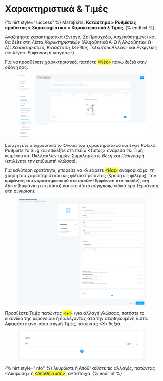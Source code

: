 # Χαρακτηριστικά & Τιμές

{% hint style="success" %}
Μεταβείτε: **Κατάστημα > Ρυθμίσεις προϊόντος > Χαρακτηριστικά > Χαρακτηριστικά & Τιμές**.
{% endhint %}

Αναζητήστε χαρακτηριστικά (Ενεργό, Σε Προσχέδιο, Αρχειοθετημένο) και θα δείτε στη _Λίστα Χαρακτηριστικών_ (Αλφαβητικά Α-Ω ή Αλφαβητικά Ω-Α): _Χαρακτηριστικό, Κατάσταση, IS Filter, Τελευταία Αλλαγή_ και _Ενέργειες_ (επιλέγετε Εμφάνιση ή Διαγραφή).

Για να προσθέσετε χαρακτηριστικό, πατήστε <mark style="color:blue;"><Νέο></mark> πάνω δεξιά στην οθόνη σας.

<figure><img src="../../../.gitbook/assets/ScreenHunter 41.png" alt=""><figcaption></figcaption></figure>



Εισαγάγετε υποχρεωτικά το _Όνομα_ του χαρακτηριστικού και έναν _Κωδικό_. Ρυθμίστε το Slug και επιλέξτε στο πεδίο <Τύπος> ανάμεσα σε: Τιμή κειμένου και Πολλαπλών τιμών. Συμπληρώστε _Θέση_ και _Περιγραφή_ (επιλέγετε την επιθυμητή γλώσσα).

Για καλύτερη ορατότητα, μπορείτε να κλικάρετε <mark style="color:blue;"><Ναι></mark> αναφορικά με: τη χρήση του χαρακτηριστικού ως φίλτρο προϊόντος (Χρήση ως φίλτρο;), την εμφάνιση του χαρακτηριστικού στο _προϊόν_ (Εμφάνιση στο προϊόν), στη _λίστα_ (Εμφάνιση στη λίστα) και στη _λίστα σύγκρισης_ ειδικότερα (Εμφάνιση στη σύγκριση).

<figure><img src="../../../.gitbook/assets/ScreenHunter 42.png" alt=""><figcaption></figcaption></figure>



Προσθέστε Τιμές πατώντας <mark style="color:blue;"><+></mark>, (για αλλαγή γλώσσας, πατήστε το εικονίδιο της υδρογείου) ή διαλέγοντας από την αποθηκευμένη λίστα. Αφαιρέστε ανά πάσα στιγμή Τιμές, πατώντας <Χ> δεξιά.

<figure><img src="../../../.gitbook/assets/ScreenHunter 77.png" alt=""><figcaption></figcaption></figure>

{% hint style="info" %}
Ακυρώστε ή Αποθηκεύστε τις αλλαγές, πατώντας <Ακύρωση> ή <mark style="color:blue;"><Αποθήκευση></mark>, αντίστοιχα.
{% endhint %}
